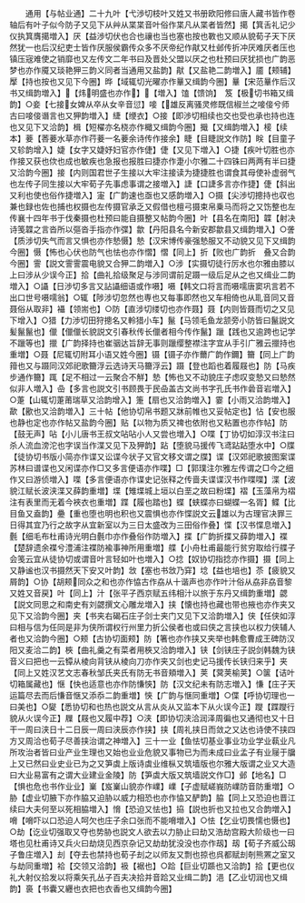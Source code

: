 <!-- { "loadSidebar": true } -->
　　通用【与帖业通】二十九叶【弋渉切枝叶又姓又书册欧阳修曰唐人藏书皆作卷轴后有叶子似今防子又见下从艸从枼枼音叶俗作枼凡从枼者皆然】擖【箕舌礼记少仪执箕膺擖増入】厌【益渉切伏也合也禳也当也塞也按也斁也又顺从貌荀子天下厌然犹一也后汉纪吏士皆作厌服侯霸传众多不厌帝纪作猒又杜邺传折冲厌难厌者压也镇压宼难使之销靡也又左传文二年书曰及晋处父盟以厌之也杜预曰厌犹损也广韵恶梦也亦作魇又琰艳狎三韵义同者当通用又盐韵】猒【又盐艳二韵増入】靥【颊辅】擪【持也按也又见下今圈】晔【域辄切光曜亦作曅又缉韵今圈】曅【宋范曅作后汉书又缉韵増入】【炜明盛也亦作】【増入】馌【馈饷】　笈【极切书箱又缉韵】○妾【七接女婢从卒从女辛音愆】唼【雄反离骚灵修既信椒兰之唼倿兮师古曰唼倿谮言也又狎韵増入】緁【缏衣】○接【即渉切相续也交也受也承也持也连也又见下又洽韵】楫【短櫂亦名桡亦作檝又缉韵今圈】擑【又缉韵増入】椄【续本】菨【莕菨水草亦作荇菨一名菨余诗传作接余】睫【目睫説文作防】眹【目童子又轸韵增入】婕【女字又婕妤妇官亦作倢】倢【又见下増入】○捷【疾叶切胜也亦作接又获也佽也成也敏疾也急报也报胜曰捷亦作疌小尔雅二十四铢曰两两有半曰捷又洽韵今圈】接【内则国君世子生接以大牢注接读为捷捷胜也谓食其母使补虚弱气也左传子同生接以大牢荀子先事虑事谓之接増入】誱【口誱多言亦作捷】倢【斜出又利也使也俗作捷増入】寁【广韵速也亟也又感韵増入】○摄【尖渉切摠持也収也兼也録也佐也捕也权摄也左传摄官承乏又假借也檀弓摄束帛乗马而将之又饬整也左传襄十四年书于伐秦摄也杜预曰能自摄整又帖韵今圈】叶【县名在南阳】韘【射决诗笺韘之言沓所以彄沓手指亦作弽】歙【丹阳县名今新安郡歙县又缉韵増入】○詟【质涉切失气而言又惧也亦作慹慑】慹【汉宋博传豪强慹服又不动貌又见下又缉韵今圈】慑【怖也心伏也防气也怯也亦作慴】慴【同上】折【败也广韵折　叠又合韵今圈】霅【説文霅霅震电貌又合狎二韵増入】○涉【实摄切徒行厉水也尔雅由膝以上曰涉从少误今正】拾【曲礼拾级聚足与涉同谓前足蹑一级后足从之也又缉业二韵増入】○讘【日渉切多言又詀讘细语或作嗫】嗫【韩文口将言而嗫嚅唐窦巩言若不出口世号嗫嚅翁】○辄【陟涉切忽然也専也又每事即然也又车相倚也从耴音同又音聂俗从取非】襵【领耑也】○防【直涉切缕切也亦作聂】聂【内则皆聂而切之又见下增入】○猎【力渉切田狩摠名又軨猎小车】鬣【马领毛鱼龙颔旁小防皆曰鬣説文髪鬣鬣也】儠【儠儠长貌説文引春秋传长儠者相今传作鬣】躐【践也又逾跨也记学不躐等也】擸【广韵择持也崔骃达旨辞无事则躐缨整襟注字宜从手引广雅云擸持也重増】○聂【尼辄切附耳小语又姓今圈】镊【镊子亦作薾广韵作鑈】籋【同上广韵箝也又与蹑同汉郊祀歌籋浮云选诗天马籋浮云】蹑【登也蹈也着履屐也】防【马疾步通作籋】踂【足不相过一云聚合不觧】慹【怖也又不动貌庄子虑叹变慹又曰慹然似非人増入】喦【多言也説文引书顾畏于民喦盖古文尚书字孔氏书作碞音岩増入】○萐【山辄切萐莆瑞草又洽韵增入】箑【扇也又洽韵増入】霎【小雨又洽韵増入】歃【歠也又洽韵増入】三十帖【他协切帛书题又牀前帷也又妥帖定也】怗【安也服也静也定也亦作帖又盐韵今圈】贴【以物为质又禆也依附也又粘置也亦作帖】防【鼓无声】呫【小儿唐书王叔文呫呫小人又尝也増入】○喋【丁协切如淳汉书注曰杀人流血滂沱也字误当作渫又见下及狎韵】跕【堕貌马援传飞鸢跕跕堕水中】○牒【徒协切书版小简亦作谍又讼谍今状子又官文移文谓之牒】谍【汉郊祀歌披图案谍苏林曰谱谍也又闲谍亦作□又多言便语亦作喋】□【郭璞注尔雅左传谓之□今之细作又曰游侦増入】喋【多言便语亦作谍史记张释之传啬夫谍谍汉书作喋喋】渫【波貌江赋长波浃渫又薛韵重増】堞【雉堞城上垣以白垩之故曰粉堞】褶【玉藻帛为褶注有表里而无着今裌衣也重増】蹀【履也踏也】蝶【蛱蝶亦曰蝴蝶一名胥】鲽【比目鱼又盍韵】疉【重也堕也明也积也又震惧也亦作惵説文云雄以为古理官决罪三日得其宜乃行之故字从宜新室以为三日太盛改为三田俗作叠】惵【汉书惵息増入】氎【细毛布杜甫诗光明白氎巾亦作叠俗作防増入】揲【广韵折揲又薛韵増入】褋【楚辞遗余褋兮澧浦注褋防褕事神所用重増】艓【小舟杜甫最能行贫穷取给行艓子会笺云宜从徒协切或谓音叶言轻如叶也増入】○捻【奴协切指捻亦作摄】摄【同上又静谧也汉书摄然天下安又叶韵】敜【塞也书敜乃穽】埝【益也培也】苶【疲貌又屑韵】○协【胡颊同众之和也亦作恊古作劦从十谐声也亦作叶汁俗从劦非劦音黎又姓又音戻】叶【同上】汁【张平子西京赋五纬相汁以旅于东丹又缉韵重増】勰【説文同思之和南史有刘勰撰文心雕龙増入】挟【懐也持也藏也带也掖也亦作夹又见下又洽韵今圈】夹【书夹右碣石庄子剑士夹门又见下又洽韵増入】侠【任侠如淳曰相与信为任同是非为侠所谓权行州里力折公侯者也或曰侠之言挟也以权力侠辅人者也又洽韵今圈】○颊【古协切面颊】防【箸也亦作挟又夹举也韩愈曹成王碑防汉阳又麦洽二韵】梜【曲礼羹之有菜者用梜又洽韵増入】铗【剑铗庄子説剑韩魏为铗音义曰把也一云镡从棱向背铗从棱向刀亦作夹又剑也史记马援传长铗归来乎】夹【同上又姓汉艺文志春秋邹氏夹氏有防无书音頬増入】荚【蓂荚榆荚】○箧【诘叶切箱属藏也】惬【快也适意也亦作防慊悏】防【汉文纪未有防志増入】慊【庄子天运篇尽去而后慊音惬又添忝二韵重増】悏【广韵与惬同重増】○偞【呼协切理也一曰美也】○夑【悉协切和也热也説文从言从炎从又监本下从火误今正】躞【蹀躞行貌从火误今正】屧【屐也又履中荐】○浃【即协切浃洽润泽周徧也又通彻也又十日干一周曰浃日十二日辰一周曰浃辰亦作挟】挟【周礼挟日而敛之又达也诗使不挟四方又周洽也荀子尽善挟治谓之神増入】三十一业【鱼怯切基业事业功业学业蓻业凡所攻治者皆曰业产业生理也又始也业业危貌又事物已为而未成曰业孟子有业屦于牖上又已然曰业史业已为之又笋虡上版诗虡业维枞又筑墙版也尔雅大版谓之业又大造曰大业易富有之谓大业建业金陵】防【笋虡大版又筑墙説文作□】邺【地名】□【惧也危也书作业业】嶪【岌嶪山貌亦作嶫】嶫【子虚赋嵯峩防嶫防音防重増】○胁【虚业切腋下亦作脇又迫胁以威力相恐也亦作恊又酽韵】脇【同上又恐迫也晋江续曰大夫何至以死相脇増入】愶【恐迫又怯也】拹【説也折也又拉也又合韵増入】嗋【嗋吓以口恐迫人呵欠也庄子余口张而不能嗋増入】○怯【乞业切畏懦也慑也】○劫【讫业切强取又夺也势胁也説文人欲去以力胁止曰劫又浩劫宫殿大阶级也一曰塔也见杜甫诗又兵火曰劫烧见西京杂记又劫劫犹没没也亦作刼】刼【荀子齐威公刼子鲁庄増入】刦【夺去也禁持也荀子刦之以师友又剽也掠也呉都赋刦剞熊罴之室又与劫同重増】袷【交领又洽韵】衱【裾也】○跲【巨业切踬也又洽韵】拾【更也仪礼大射仪拾发以将乘矢孔丛子百夫决拾并音跲又业缉二韵】浥【乙业切润也又缉韵】裛【书囊又纒也衣把也衣香也又缉韵今圈】
